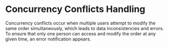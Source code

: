 # Concurrency Conflicts Handling

Concurrency conflicts occur when multiple users attempt to modify the same order simultaneously, which leads to data inconsistencies and errors. To ensure that only one person can access and modify the order at any given time, an error notification appears.

